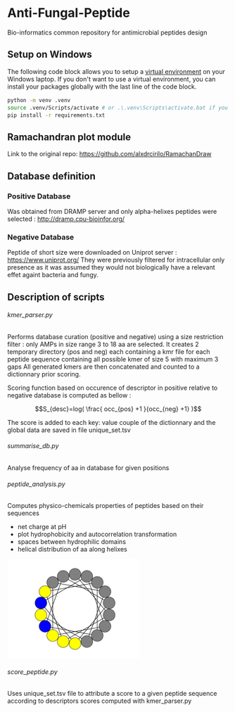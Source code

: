 # Anti-Fungal-Peptide
Bio-informatics common repository for antimicrobial peptides design 

## Setup on Windows

The following code block allows you to setup a [virtual environment](https://docs.python.org/3/library/venv.html) on your Windows laptop. If you don't want to use a virtual environment, you can install your packages globally with the last line of the code block.

```bash
python -m venv .venv
source .venv/Scripts/activate # or .\.venv\Scripts\activate.bat if you are using Windows cmd
pip install -r requirements.txt
```
## Ramachandran plot module

Link to the original repo: https://github.com/alxdrcirilo/RamachanDraw

## Database definition

### Positive Database 
Was obtained from DRAMP server and only alpha-helixes peptides were selected : http://dramp.cpu-bioinfor.org/

### Negative Database 
Peptide of short size were downloaded on Uniprot server : https://www.uniprot.org/
They were previously filtered for intracellular only presence as it was assumed they would not biologically have a relevant effet againt bacteria and fungy.

## Description of scripts 

###### kmer_parser.py 
Performs database curation (positive and negative) using a size restriction filter : only AMPs in size range 3 to 18 aa are selected.
It creates 2 temporary directory (pos and neg) each containing a kmr file for each peptide sequence containing all possible kmer of size 5 with maximum 3 gaps 
All generated kmers are then concatenated and counted to a dictionnary prior scoring.

Scoring function based on occurence of descriptor in positive relative to negative database is computed as bellow : 

$$S_{desc}=log( \frac{ occ_{pos} +1 }{occ_{neg} +1} )$$

The score is added to each key: value couple of the dictionnary and the global data are saved in file unique_set.tsv 

###### summarise_db.py 
Analyse frequency of aa in database for given positions 

###### peptide_analysis.py 
Computes physico-chemicals properties of peptides based on their sequences
- net charge at pH 
- plot hydrophobicity and autocorrelation transformation 
- spaces between hydrophilic domains 
- helical distribution of aa along helixes 


<img src="positive_db_size_aa_distrib.png" width="300"  >

###### score_peptide.py
Uses unique_set.tsv file to attribute a score to a given peptide sequence according to descriptors scores computed with kmer_parser.py

